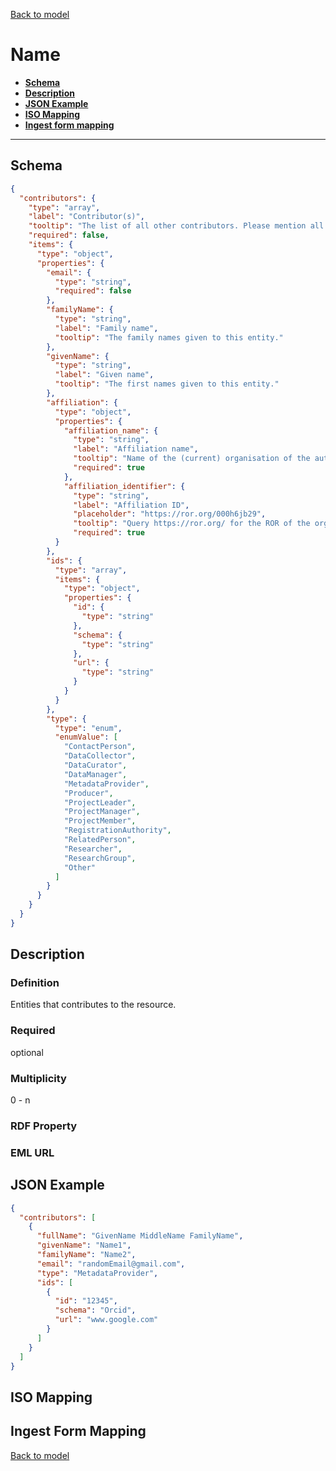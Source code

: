 [Back to model](_base.md)

# Name

- **[Schema](#schema)**
- **[Description](#description)**
- **[JSON Example](#json-example)**
- **[ISO Mapping](#iso-mapping)**
- **[Ingest form mapping](#ingest-form-mapping)**
---
## Schema
```json
{
  "contributors": {
    "type": "array",
    "label": "Contributor(s)",
    "tooltip": "The list of all other contributors. Please mention all persons that were relevant in the creation of the resource.",
    "required": false,
    "items": {
      "type": "object",
      "properties": {
        "email": {
          "type": "string",
          "required": false
        },
        "familyName": {
          "type": "string",
          "label": "Family name",
          "tooltip": "The family names given to this entity."
        },
        "givenName": {
          "type": "string",
          "label": "Given name",
          "tooltip": "The first names given to this entity."
        },
        "affiliation": {
          "type": "object",
          "properties": {
            "affiliation_name": {
              "type": "string",
              "label": "Affiliation name",
              "tooltip": "Name of the (current) organisation of the author.",
              "required": true
            },
            "affiliation_identifier": {
              "type": "string",
              "label": "Affiliation ID",
              "placeholder": "https://ror.org/000h6jb29",
              "tooltip": "Query https://ror.org/ for the ROR of the organisation",
              "required": true
          }
        },
        "ids": {
          "type": "array",
          "items": {
            "type": "object",
            "properties": {
              "id": {
                "type": "string"
              },
              "schema": {
                "type": "string"
              },
              "url": {
                "type": "string"
              }
            }
          }
        },
        "type": {
          "type": "enum",
          "enumValue": [
            "ContactPerson",
            "DataCollector",
            "DataCurator",
            "DataManager",
            "MetadataProvider",
            "Producer",
            "ProjectLeader",
            "ProjectManager",
            "ProjectMember",
            "RegistrationAuthority",
            "RelatedPerson",
            "Researcher",
            "ResearchGroup",
            "Other"
          ]
        }
      }
    }
  }
}
```
## Description
### Definition
Entities that contributes to the resource. 
### Required
optional
### Multiplicity
0 - n
### RDF Property
### EML URL

## JSON Example
```json
{
  "contributors": [
    {
      "fullName": "GivenName MiddleName FamilyName",
      "givenName": "Name1",
      "familyName": "Name2",
      "email": "randomEmail@gmail.com",
      "type": "MetadataProvider",
      "ids": [
        {
          "id": "12345",
          "schema": "Orcid",
          "url": "www.google.com"
        }
      ]
    }
  ]
}
```
## ISO Mapping
## Ingest Form Mapping


[Back to model](_base.md)
